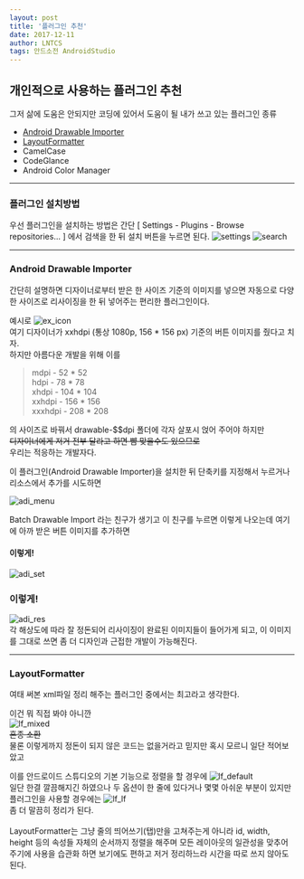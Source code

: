 ```yaml
---
layout: post
title: '플러그인 추천'
date: 2017-12-11
author: LNTCS
tags: 안드소전 AndroidStudio
---
```


## 개인적으로 사용하는 플러그인 추천
그저 삶에 도움은 안되지만 코딩에 있어서 도움이 될 내가 쓰고 있는 플러그인 종류


- [Android Drawable Importer](#android-drawable-importer)
- [LayoutFormatter](#layoutformatter)
- CamelCase
- CodeGlance
- Android Color Manager

----

### 플러그인 설치방법
우선 플러그인을 설치하는 방법은 간단
[ Settings - Plugins - Browse repositories... ] 에서 검색을 한 뒤 설치 버튼을 누르면 된다.
![settings](http://do-you-know-yuna.kim/assets/img/171211/settings.png)
![search](http://do-you-know-yuna.kim/assets/img/171211/search.png)

----

### Android Drawable Importer
간단히 설명하면 디자이너로부터 받은 한 사이즈 기준의 이미지를 넣으면 자동으로 다양한 사이즈로 리사이징을 한 뒤 넣어주는 편리한 플러그인이다.

예시로
![ex_icon](http://do-you-know-yuna.kim/assets/img/171211/ex_icon.png)
<br>
여기 디자이너가 xxhdpi (통상 1080p, 156 * 156 px) 기준의 버튼 이미지를 줬다고 치자.<br>
하지만 아름다운 개발을 위해 이를<br>
> mdpi - 52 * 52<br>hdpi - 78 * 78<br>xhdpi - 104 * 104<br>xxhdpi - 156 * 156<br>xxxhdpi - 208 * 208<br>

의 사이즈로 바꿔서 drawable-$$dpi 폴더에 각자 살포시 얹어 주어야 하지만<br>
~~디자이너에게 저거 전부 달라고 하면 뺨 맞을수도 있으므로~~<br>
우리는 적응하는 개발자다.

이 플러그인(Android Drawable Importer)을 설치한 뒤 단축키를 지정해서 누르거나 리소스에서 추가를 시도하면

![adi_menu](http://do-you-know-yuna.kim/assets/img/171211/adi_menu.png)

Batch Drawable Import 라는 친구가 생기고
이 친구를 누르면 이렇게 나오는데 여기에 아까 받은 버튼 이미지를 추가하면

#### 이렇게!
![adi_set](http://do-you-know-yuna.kim/assets/img/171211/adi_set.png)
### 이렇게!
![adi_res](http://do-you-know-yuna.kim/assets/img/171211/adi_res.png)<br>
각 해상도에 따라 잘 정돈되어 리사이징이 완료된 이미지들이 들어가게 되고, 이 이미지를 그대로 쓰면 좀 더 디자인과 근접한 개발이 가능해진다.

----

### LayoutFormatter
여태 써본 xml파일 정리 해주는 플러그인 중에서는 최고라고 생각한다.

이건 뭐 직접 봐야 아니깐<br>
![lf_mixed](http://do-you-know-yuna.kim/assets/img/171211/lf_mixed.png)<br>
~~혼종 소환~~<br>
물론 이렇게까지 정돈이 되지 않은 코드는 없을거라고 믿지만 혹시 모르니 일단 적어보았고<br>

이를 안드로이드 스튜디오의 기본 기능으로 정렬을 할 경우에
![lf_default](http://do-you-know-yuna.kim/assets/img/171211/lf_default.png)<br>
일단 한결 깔끔해지긴 하였으나 두 옵션이 한 줄에 있다거나 몇몇 아쉬운 부분이 있지만 플러그인을 사용할 경우에는
![lf_lf](http://do-you-know-yuna.kim/assets/img/171211/lf_lf.png)<br>
좀 더 말끔히 정리가 된다.<br><br>
LayoutFormatter는 그냥 줄의 띄어쓰기(탭)만을 고쳐주는게 아니라 id, width, height 등의 속성들 자체의 순서까지 정렬을 해주며
모든 레이아웃의 일관성을 맞추어주기에 사용을 습관화 하면 보기에도 편하고 저거 정리하느라 시간을 따로 쓰지 않아도 된다.
